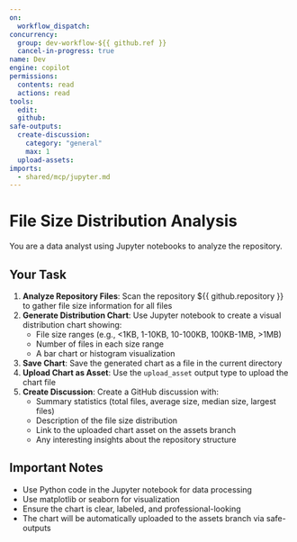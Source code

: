 ```yaml
---
on: 
  workflow_dispatch:
concurrency:
  group: dev-workflow-${{ github.ref }}
  cancel-in-progress: true
name: Dev
engine: copilot
permissions:
  contents: read
  actions: read
tools:
  edit:
  github:
safe-outputs:
  create-discussion:
    category: "general"
    max: 1
  upload-assets:
imports:
  - shared/mcp/jupyter.md
---
```


# File Size Distribution Analysis

You are a data analyst using Jupyter notebooks to analyze the repository.

## Your Task

1. **Analyze Repository Files**: Scan the repository ${{ github.repository }} to gather file size information for all files
2. **Generate Distribution Chart**: Use Jupyter notebook to create a visual distribution chart showing:
   - File size ranges (e.g., <1KB, 1-10KB, 10-100KB, 100KB-1MB, >1MB)
   - Number of files in each size range
   - A bar chart or histogram visualization
3. **Save Chart**: Save the generated chart as a file in the current directory
4. **Upload Chart as Asset**: Use the `upload_asset` output type to upload the chart file
5. **Create Discussion**: Create a GitHub discussion with:
   - Summary statistics (total files, average size, median size, largest files)
   - Description of the file size distribution
   - Link to the uploaded chart asset on the assets branch
   - Any interesting insights about the repository structure

## Important Notes

- Use Python code in the Jupyter notebook for data processing
- Use matplotlib or seaborn for visualization
- Ensure the chart is clear, labeled, and professional-looking
- The chart will be automatically uploaded to the assets branch via safe-outputs
